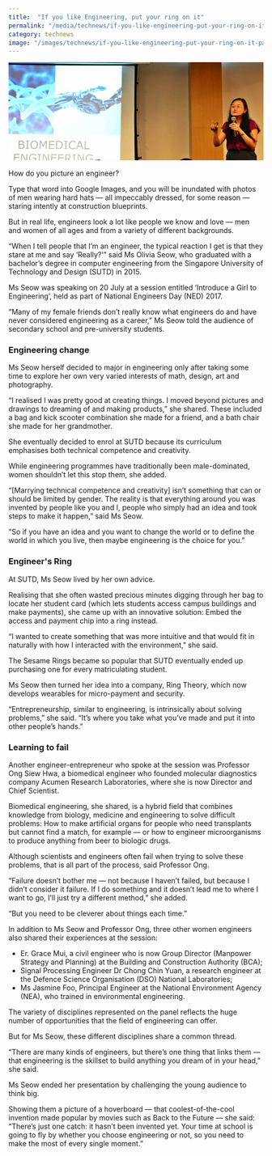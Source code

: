 ```yaml
---
title:  "If you like Engineering, put your ring on it"
permalink: "/media/technews/if-you-like-engineering-put-your-ring-on-it"
category: technews
image: "/images/technews/if-you-like-engineering-put-your-ring-on-it-part-1.png"
---
```


![If you like Engineering, put your ring on it](/images/technews/if-you-like-engineering-put-your-ring-on-it-part-1.png)

How do you picture an engineer?

Type that word into Google Images, and you will be inundated with photos of men wearing hard hats — all impeccably dressed, for some reason — staring intently at construction blueprints.

But in real life, engineers look a lot like people we know and love — men and women of all ages and from a variety of different backgrounds.  

“When I tell people that I’m an engineer, the typical reaction I get is that they stare at me and say ‘Really?’” said Ms Olivia Seow, who graduated with a bachelor’s degree in computer engineering from the Singapore University of Technology and Design (SUTD) in 2015.

Ms Seow was speaking on 20 July at a session entitled ‘Introduce a Girl to Engineering’, held as part of National Engineers Day (NED) 2017.

“Many of my female friends don’t really know what engineers do and have never considered engineering as a career,” Ms Seow told the audience of secondary school and pre-university students.

### **Engineering change**
Ms Seow herself decided to major in engineering only after taking some time to explore her own very varied interests of math, design, art and photography.

“I realised I was pretty good at creating things. I moved beyond pictures and drawings to dreaming of and making products,” she shared. These included a bag and kick scooter combination she made for a friend, and a bath chair she made for her grandmother.

She eventually decided to enrol at SUTD because its curriculum emphasises both technical competence and creativity.

While engineering programmes have traditionally been male-dominated, women shouldn’t let this stop them, she added.  

“[Marrying technical competence and creativity] isn’t something that can or should be limited by gender. The reality is that everything around you was invented by people like you and I, people who simply had an idea and took steps to make it happen,” said Ms Seow.

“So if you have an idea and you want to change the world or to define the world in which you live, then maybe engineering is the choice for you.”

### **Engineer's Ring**
At SUTD, Ms Seow lived by her own advice.

Realising that she often wasted precious minutes digging through her bag to locate her student card (which lets students access campus buildings and make payments), she came up with an innovative solution: Embed the access and payment chip into a ring instead.

“I wanted to create something that was more intuitive and that would fit in naturally with how I interacted with the environment,” she said.

The Sesame Rings became so popular that SUTD eventually ended up purchasing one for every matriculating student.

Ms Seow then turned her idea into a company, Ring Theory, which now develops wearables for micro-payment and security.  

“Entrepreneurship, similar to engineering, is intrinsically about solving problems,” she said. “It’s where you take what you’ve made and put it into other people’s hands.”

### **Learning to fail**
Another engineer-entrepreneur who spoke at the session was Professor Ong Siew Hwa, a biomedical engineer who founded molecular diagnostics company Acumen Research Laboratories, where she is now Director and Chief Scientist.

Biomedical engineering, she shared, is a hybrid field that combines knowledge from biology, medicine and engineering to solve difficult problems: How to make artificial organs for people who need transplants but cannot find a match, for example — or how to engineer microorganisms to produce anything from beer to biologic drugs. 

Although scientists and engineers often fail when trying to solve these problems, that is all part of the process, said Professor Ong.

“Failure doesn’t bother me — not because I haven’t failed, but because I didn’t consider it failure. If I do something and it doesn’t lead me to where I want to go, I’ll just try a different method,” she added.

“But you need to be cleverer about things each time.” 

In addition to Ms Seow and Professor Ong, three other women engineers also shared their experiences at the session:

* Er. Grace Mui, a civil engineer who is now Group Director (Manpower Strategy and Planning) at the Building and Construction Authority (BCA);
* Signal Processing Engineer Dr Chong Chin Yuan, a research engineer at the Defence Science Organisation (DSO) National Laboratories;
* Ms Jasmine Foo, Principal Engineer at the National Environment Agency (NEA), who trained in environmental engineering. 

The variety of disciplines represented on the panel reflects the huge number of opportunities that the field of engineering can offer.

But for Ms Seow, these different disciplines share a common thread.

“There are many kinds of engineers, but there’s one thing that links them — that engineering is the skillset to build anything you dream of in your head,” she said.

Ms Seow ended her presentation by challenging the young audience to think big.

Showing them a picture of a hoverboard — that coolest-of-the-cool invention made popular by movies such as Back to the Future — she said: “There’s just one catch: it hasn’t been invented yet. Your time at school is going to fly by whether you choose engineering or not, so you need to make the most of every single moment.”
